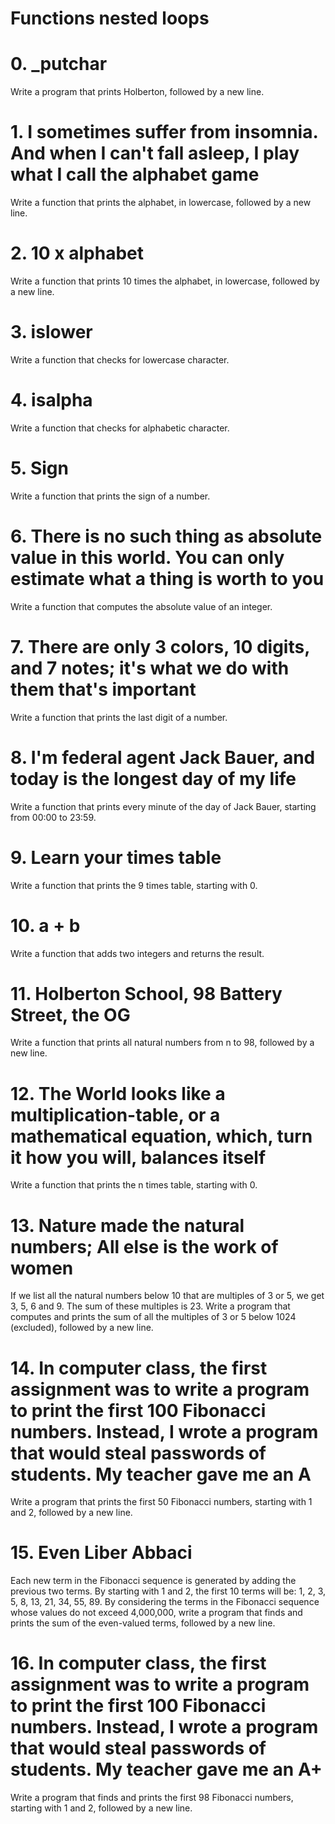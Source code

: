 # Functions nested loops

# 0. _putchar
Write a program that prints Holberton, followed by a new line.
# 1. I sometimes suffer from insomnia. And when I can't fall asleep, I play what I call the alphabet game
Write a function that prints the alphabet, in lowercase, followed by a new line.
# 2. 10 x alphabet
Write a function that prints 10 times the alphabet, in lowercase, followed by a new line.
# 3. islower
Write a function that checks for lowercase character.
# 4. isalpha
Write a function that checks for alphabetic character.
# 5. Sign
Write a function that prints the sign of a number.
# 6. There is no such thing as absolute value in this world. You can only estimate what a thing is worth to you
Write a function that computes the absolute value of an integer.
# 7. There are only 3 colors, 10 digits, and 7 notes; it's what we do with them that's important
Write a function that prints the last digit of a number.
# 8. I'm federal agent Jack Bauer, and today is the longest day of my life
Write a function that prints every minute of the day of Jack Bauer, starting from 00:00 to 23:59.
# 9. Learn your times table
Write a function that prints the 9 times table, starting with 0.
# 10. a + b
Write a function that adds two integers and returns the result.
# 11. Holberton School, 98 Battery Street, the OG
Write a function that prints all natural numbers from n to 98, followed by a new line.
# 12. The World looks like a multiplication-table, or a mathematical equation, which, turn it how you will, balances itself
Write a function that prints the n times table, starting with 0.
# 13. Nature made the natural numbers; All else is the work of women
If we list all the natural numbers below 10 that are multiples of 3 or 5, we get 3, 5, 6 and 9. The sum of these multiples is 23. Write a program that computes and prints the sum of all the multiples of 3 or 5 below 1024 (excluded), followed by a new line.
# 14. In computer class, the first assignment was to write a program to print the first 100 Fibonacci numbers. Instead, I wrote a program that would steal passwords of students. My teacher gave me an A
Write a program that prints the first 50 Fibonacci numbers, starting with 1 and 2, followed by a new line.
# 15. Even Liber Abbaci
Each new term in the Fibonacci sequence is generated by adding the previous two terms. By starting with 1 and 2, the first 10 terms will be: 1, 2, 3, 5, 8, 13, 21, 34, 55, 89. By considering the terms in the Fibonacci sequence whose values do not exceed 4,000,000, write a program that finds and prints the sum of the even-valued terms, followed by a new line.
# 16. In computer class, the first assignment was to write a program to print the first 100 Fibonacci numbers. Instead, I wrote a program that would steal passwords of students. My teacher gave me an A+
Write a program that finds and prints the first 98 Fibonacci numbers, starting with 1 and 2, followed by a new line.
